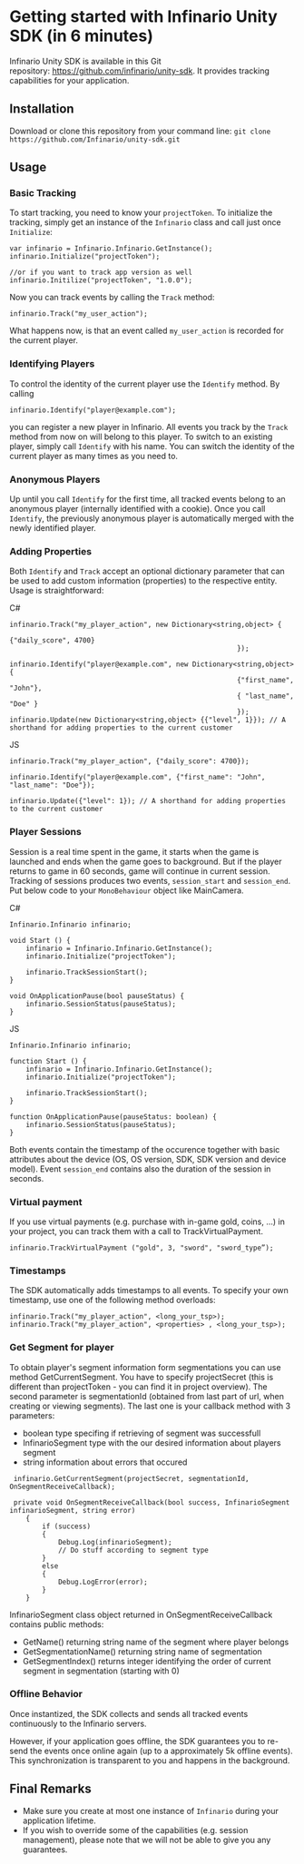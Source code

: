 # Getting started with Infinario Unity SDK (in 6 minutes)

Infinario Unity SDK is available in this Git repository: <a href="https://github.com/infinario/unity-sdk">https://github.com/infinario/unity-sdk</a>. It provides tracking capabilities for your application.

## Installation

Download or clone this repository from your command line: ```git clone https://github.com/Infinario/unity-sdk.git```

## Usage

### Basic Tracking

To start tracking, you need to know your `projectToken`. To initialize the tracking, simply get an instance of the `Infinario` class and call just once `Initialize`:

```
var infinario = Infinario.Infinario.GetInstance();
infinario.Initialize("projectToken");

//or if you want to track app version as well
infinario.Initilize("projectToken", "1.0.0");
```

Now you can track events by calling the ```Track``` method:
```
infinario.Track("my_user_action");
```
What happens now, is that an event called ```my_user_action``` is recorded for the current player.

### Identifying Players
To control the identity of the current player use the ```Identify``` method. By calling
```
infinario.Identify("player@example.com");
```

you can register a new player in Infinario. All events you track by the ```Track``` method from now on will belong to this player. To switch to an existing player, simply call ```Identify``` with his name. You can switch the identity of the current player as many times as you need to.

### Anonymous Players
Up until you call ```Identify``` for the first time, all tracked events belong to an anonymous player (internally identified with a cookie). Once you call ```Identify```, the previously anonymous player is automatically merged with the newly identified player.

### Adding Properties
Both ```Identify``` and ```Track``` accept an optional dictionary parameter that can be used to add custom information (properties) to the respective entity. Usage is straightforward:

C#
```
infinario.Track("my_player_action", new Dictionary<string,object> {
                                                        {"daily_score", 4700}
                                                        });                                       

infinario.Identify("player@example.com", new Dictionary<string,object> {
                                                        {"first_name", "John"},
                                                        { "last_name", "Doe" }
                                                        }); 
infinario.Update(new Dictionary<string,object> {{"level", 1}}); // A shorthand for adding properties to the current customer
```
JS
```
infinario.Track("my_player_action", {"daily_score": 4700});

infinario.Identify("player@example.com", {"first_name": "John",
"last_name": "Doe"});

infinario.Update({"level": 1}); // A shorthand for adding properties to the current customer

```

### Player Sessions
Session is a real time spent in the game, it starts when the game is launched and ends when the game goes to background. But if the player returns to game in 60 seconds, game will continue in current session. Tracking of sessions produces two events, ```session_start``` and ```session_end```. Put below code to your ```MonoBehaviour``` object like MainCamera.  

C#
```
Infinario.Infinario infinario;

void Start () {
    infinario = Infinario.Infinario.GetInstance();
    infinario.Initialize("projectToken");

    infinario.TrackSessionStart();
}

void OnApplicationPause(bool pauseStatus) {
    infinario.SessionStatus(pauseStatus);
}
```
JS
```
Infinario.Infinario infinario;

function Start () {
    infinario = Infinario.Infinario.GetInstance();
    infinario.Initialize("projectToken");

    infinario.TrackSessionStart();
}

function OnApplicationPause(pauseStatus: boolean) {
    infinario.SessionStatus(pauseStatus);
}
```
Both events contain the timestamp of the occurence together with basic attributes about the device (OS, OS version, SDK, SDK version and device model). Event `session_end` contains also the duration of the session in seconds.

### Virtual payment
If you use virtual payments (e.g. purchase with in-game gold, coins, ...) in your project, you can track them with a call to TrackVirtualPayment.
```
infinario.TrackVirtualPayment ("gold", 3, "sword", "sword_type”);
```
### Timestamps
The SDK automatically adds timestamps to all events. To specify your own timestamp, use one of the following method overloads:
```
infinario.Track("my_player_action", <long_your_tsp>);
infinario.Track("my_player_action", <properties> , <long_your_tsp>);	
```

### Get Segment for player
To obtain player's segment information form segmentations you can use method GetCurrentSegment. 
You have to specify projectSecret (this is different than projectToken - you can find it in project overview). 
The second parameter is segmentationId (obtained from last part of url, when creating or  viewing segments). 
The last one is your callback method with 3 parameters: 
- boolean type specifing if retrieving of segment was successfull
- InfinarioSegment type with the our desired information about players segment
- string information about errors that occured
``` 
 infinario.GetCurrentSegment(projectSecret, segmentationId, OnSegmentReceiveCallback);

 private void OnSegmentReceiveCallback(bool success, InfinarioSegment infinarioSegment, string error)
    {
        if (success)
        {
            Debug.Log(infinarioSegment);
            // Do stuff according to segment type
        }
        else
        {
            Debug.LogError(error);
        }
    }
```
InfinarioSegment class object returned in OnSegmentReceiveCallback contains public methods:
- GetName() returning string name of the segment where player belongs
- GetSegmentationName() returning string name of segmentation  
- GetSegmentIndex() returns integer identifying the order of current segment in segmentation (starting with 0) 

        
### Offline Behavior

Once instantized, the SDK collects and sends all tracked events continuously to the Infinario servers. 

However, if your application goes offline, the SDK guarantees you to re-send the events once online again (up to a approximately 5k offline events). This synchronization is transparent to you and happens in the background.

## Final Remarks
- Make sure you create at most one instance of ```Infinario``` during your application lifetime.
- If you wish to override some of the capabilities (e.g. session management), please note that we will not be able to give you any guarantees.